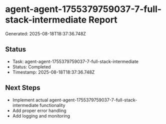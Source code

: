 # agent-agent-1755379759037-7-full-stack-intermediate Report

Generated: 2025-08-18T18:37:36.748Z

## Status
- Task: agent-agent-1755379759037-7-full-stack-intermediate
- Status: Completed
- Timestamp: 2025-08-18T18:37:36.748Z

## Next Steps
- Implement actual agent-agent-1755379759037-7-full-stack-intermediate functionality
- Add proper error handling
- Add logging and monitoring
